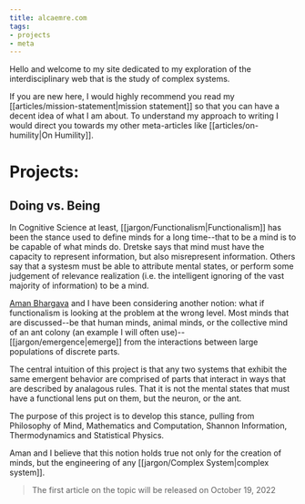 ```yaml
---
title: alcaemre.com
tags:
- projects
- meta
---
```


Hello and welcome to my site dedicated to my exploration of the interdisciplinary web that is the study of complex systems. 

If you are new here, I would highly recommend you read my [[articles/mission-statement|mission statement]] so that you can have a decent idea of what I am about. To understand my approach to writing I would direct you towards my other meta-articles like [[articles/on-humility|On Humility]]. 

# Projects:
## Doing vs. Being
In Cognitive Science at least, [[jargon/Functionalism|Functionalism]] has been the stance used to define minds for a long time--that to be a mind is to be capable of what minds do. Dretske says that mind must have the capacity to represent information, but also misrepresent information. Others say that a systesm must be able to attribute mental states, or perform some judgement of relevance realization (i.e. the intelligent ignoring of the vast majority of information) to be a mind. 

[Aman Bhargava](https://aman-bhargava.com/) and I have been considering another notion: what if functionalism is looking at the problem at the wrong level. Most minds that are discussed--be that human minds, animal minds, or the collective mind of an ant colony (an example I will often use)--[[jargon/emergence|emerge]] from the interactions between large populations of discrete parts. 

The central intuition of this project is that any two systems that exhibit the same emergent behavior are comprised of parts that interact in ways that are described by analagous rules. That it is not the mental states that must have a functional lens put on them, but the neuron, or the ant.

The purpose of this project is to develop this stance, pulling from Philosophy of Mind, Mathematics and Computation, Shannon Information, Thermodynamics and Statistical Physics. 

Aman and I believe that this notion holds true not only for the creation of minds, but the engineering of any [[jargon/Complex System|complex system]]. 
> The first article on the topic will be released on October 19, 2022










